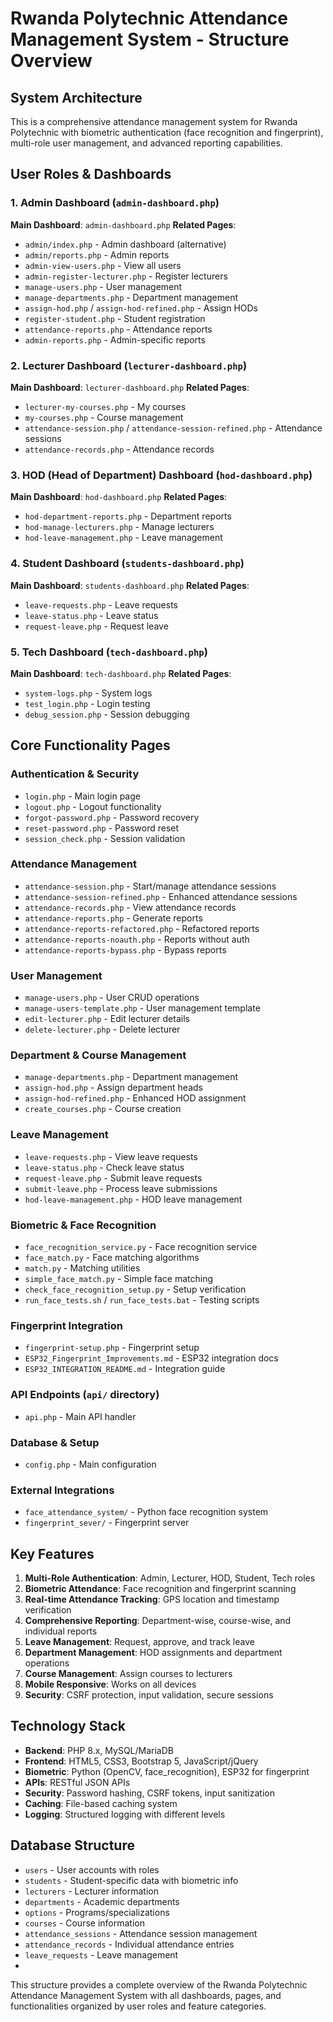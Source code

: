 # Rwanda Polytechnic Attendance Management System - Structure Overview

## System Architecture

This is a comprehensive attendance management system for Rwanda Polytechnic with biometric authentication (face recognition and fingerprint), multi-role user management, and advanced reporting capabilities.

## User Roles & Dashboards

### 1. Admin Dashboard (`admin-dashboard.php`)
**Main Dashboard**: `admin-dashboard.php`
**Related Pages**:
- `admin/index.php` - Admin dashboard (alternative)
- `admin/reports.php` - Admin reports
- `admin-view-users.php` - View all users
- `admin-register-lecturer.php` - Register lecturers
- `manage-users.php` - User management
- `manage-departments.php` - Department management
- `assign-hod.php` / `assign-hod-refined.php` - Assign HODs
- `register-student.php` - Student registration
- `attendance-reports.php` - Attendance reports
- `admin-reports.php` - Admin-specific reports

### 2. Lecturer Dashboard (`lecturer-dashboard.php`)
**Main Dashboard**: `lecturer-dashboard.php`
**Related Pages**:
- `lecturer-my-courses.php` - My courses
- `my-courses.php` - Course management
- `attendance-session.php` / `attendance-session-refined.php` - Attendance sessions
- `attendance-records.php` - Attendance records

### 3. HOD (Head of Department) Dashboard (`hod-dashboard.php`)
**Main Dashboard**: `hod-dashboard.php`
**Related Pages**:
- `hod-department-reports.php` - Department reports
- `hod-manage-lecturers.php` - Manage lecturers
- `hod-leave-management.php` - Leave management

### 4. Student Dashboard (`students-dashboard.php`)
**Main Dashboard**: `students-dashboard.php`
**Related Pages**:
- `leave-requests.php` - Leave requests
- `leave-status.php` - Leave status
- `request-leave.php` - Request leave

### 5. Tech Dashboard (`tech-dashboard.php`)
**Main Dashboard**: `tech-dashboard.php`
**Related Pages**:
- `system-logs.php` - System logs
- `test_login.php` - Login testing
- `debug_session.php` - Session debugging

## Core Functionality Pages

### Authentication & Security
- `login.php` - Main login page
- `logout.php` - Logout functionality
- `forgot-password.php` - Password recovery
- `reset-password.php` - Password reset
- `session_check.php` - Session validation

### Attendance Management
- `attendance-session.php` - Start/manage attendance sessions
- `attendance-session-refined.php` - Enhanced attendance sessions
- `attendance-records.php` - View attendance records
- `attendance-reports.php` - Generate reports
- `attendance-reports-refactored.php` - Refactored reports
- `attendance-reports-noauth.php` - Reports without auth
- `attendance-reports-bypass.php` - Bypass reports

### User Management
- `manage-users.php` - User CRUD operations
- `manage-users-template.php` - User management template
- `edit-lecturer.php` - Edit lecturer details
- `delete-lecturer.php` - Delete lecturer

### Department & Course Management
- `manage-departments.php` - Department management
- `assign-hod.php` - Assign department heads
- `assign-hod-refined.php` - Enhanced HOD assignment
- `create_courses.php` - Course creation


### Leave Management
- `leave-requests.php` - View leave requests
- `leave-status.php` - Check leave status
- `request-leave.php` - Submit leave requests
- `submit-leave.php` - Process leave submissions
- `hod-leave-management.php` - HOD leave management

### Biometric & Face Recognition
- `face_recognition_service.py` - Face recognition service
- `face_match.py` - Face matching algorithms
- `match.py` - Matching utilities
- `simple_face_match.py` - Simple face matching
- `check_face_recognition_setup.py` - Setup verification
- `run_face_tests.sh` / `run_face_tests.bat` - Testing scripts

### Fingerprint Integration
- `fingerprint-setup.php` - Fingerprint setup
- `ESP32_Fingerprint_Improvements.md` - ESP32 integration docs
- `ESP32_INTEGRATION_README.md` - Integration guide

### API Endpoints (`api/` directory)
- `api.php` - Main API handler

### Database & Setup
- `config.php` - Main configuration






### External Integrations
- `face_attendance_system/` - Python face recognition system
- `fingerprint_sever/` - Fingerprint server


## Key Features

1. **Multi-Role Authentication**: Admin, Lecturer, HOD, Student, Tech roles
2. **Biometric Attendance**: Face recognition and fingerprint scanning
3. **Real-time Attendance Tracking**: GPS location and timestamp verification
4. **Comprehensive Reporting**: Department-wise, course-wise, and individual reports
5. **Leave Management**: Request, approve, and track leave
6. **Department Management**: HOD assignments and department operations
7. **Course Management**: Assign courses to lecturers
8. **Mobile Responsive**: Works on all devices
9. **Security**: CSRF protection, input validation, secure sessions

## Technology Stack

- **Backend**: PHP 8.x, MySQL/MariaDB
- **Frontend**: HTML5, CSS3, Bootstrap 5, JavaScript/jQuery
- **Biometric**: Python (OpenCV, face_recognition), ESP32 for fingerprint
- **APIs**: RESTful JSON APIs
- **Security**: Password hashing, CSRF tokens, input sanitization
- **Caching**: File-based caching system
- **Logging**: Structured logging with different levels

## Database Structure

- `users` - User accounts with roles
- `students` - Student-specific data with biometric info
- `lecturers` - Lecturer information
- `departments` - Academic departments
- `options` - Programs/specializations
- `courses` - Course information
- `attendance_sessions` - Attendance session management
- `attendance_records` - Individual attendance entries
- `leave_requests` - Leave management
-
This structure provides a complete overview of the Rwanda Polytechnic Attendance Management System with all dashboards, pages, and functionalities organized by user roles and feature categories.